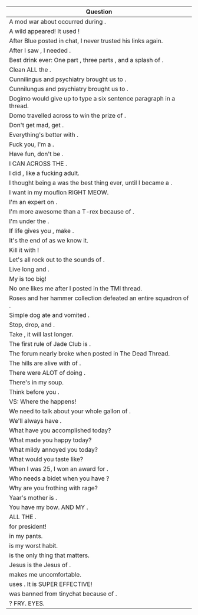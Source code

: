 Question |
--- |
A mod war about <BLANK> occurred during <BLANK>. |
A wild <BLANK> appeared! It used <BLANK>! |
After Blue posted <BLANK> in chat, I never trusted his links again. |
After I saw <BLANK>, I needed <BLANK>. |
Best drink ever: One part <BLANK>, three parts <BLANK>, and a splash of <BLANK>. |
Clean ALL the <BLANK>. |
Cunnilingus and psychiatry brought us to <BLANK>. |
Cunnilungus and psychiatry brought us to <BLANK>. |
Dogimo would give up <BLANK> to type a six sentence paragraph in a thread. |
Domo travelled across <BLANK> to win the prize of <BLANK>. |
Don't get mad, get <BLANK>. |
Everything's better with <BLANK>. |
Fuck you, I'm a <BLANK>. |
Have fun, don't be <BLANK>. |
I CAN <BLANK> ACROSS THE <BLANK>. |
I did <BLANK>, like a fucking adult. |
I thought being a <BLANK> was the best thing ever, until I became a <BLANK>. |
I want <BLANK> in my mouflon RIGHT MEOW. |
I'm an expert on <BLANK>. |
I'm more awesome than a T-rex because of <BLANK>. |
I'm under the <BLANK>. |
If life gives you <BLANK>, make <BLANK>. |
It's the end of <BLANK> as we know it. |
Kill it with <BLANK>! |
Let's all rock out to the sounds of <BLANK>. |
Live long and <BLANK>. |
My <BLANK> is too big! |
No one likes me after I posted <BLANK> in the TMI thread. |
Roses and her hammer collection defeated an entire squadron of <BLANK>. |
Simple dog ate and vomited <BLANK>. |
Stop, drop, and <BLANK>. |
Take <BLANK>, it will last longer. |
The first rule of Jade Club is <BLANK>. |
The forum nearly broke when <BLANK> posted <BLANK> in The Dead Thread. |
The hills are alive with <BLANK> of <BLANK>. |
There were ALOT of <BLANK> doing <BLANK>. |
There's <BLANK> in my soup. |
Think before you <BLANK>. |
VS: Where the <BLANK> happens! |
We need to talk about your whole gallon of <BLANK>. |
We'll always have <BLANK>. |
What have you accomplished today? <BLANK> |
What made you happy today? <BLANK> |
What mildy annoyed you today? <BLANK> |
What would you taste like? <BLANK> |
When I was 25, I won an award for <BLANK>. |
Who needs a bidet when you have <BLANK>? |
Why are you frothing with rage? <BLANK> |
Yaar's mother is <BLANK>. |
You have my bow. AND MY <BLANK>. |
<BLANK> ALL THE <BLANK>. |
<BLANK> for president! |
<BLANK> in my pants. |
<BLANK> is my worst habit. |
<BLANK> is the only thing that matters. |
<BLANK> Jesus is the Jesus of <BLANK>. |
<BLANK> makes me uncomfortable. |
<BLANK> uses <BLANK>. It is SUPER EFFECTIVE! |
<BLANK> was banned from tinychat because of <BLANK>. |
<BLANK>? FRY. EYES. |
